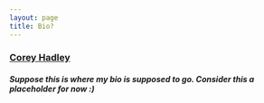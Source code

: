 ```yaml
---
layout: page
title: Bio?
---
```

### [Corey Hadley](mailto:ohthatguy@google.com)

##### Suppose this is where my bio is supposed to go. Consider this a placeholder for now :)
